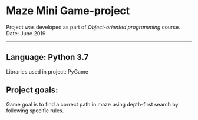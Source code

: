 # Maze Mini Game-project
Project was developed as part of *Object-oriented programming* course.\
Date: June 2019

---

## Language: Python 3.7
Libraries used in project: PyGame

## Project goals:
Game goal is to find a correct path in maze using depth-first search by following specific rules.
